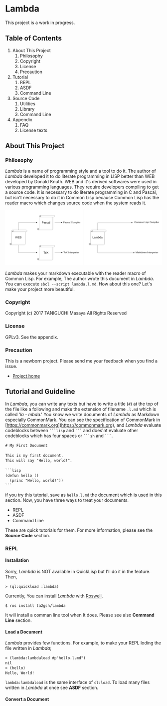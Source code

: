 # Lambda
This project is a work in progress.

## Table of Contents

1. About This Project
    1. Philosophy
    2. Copyright
    3. License
    4. Precaution
2. Tutorial
    1. REPL
    2. ASDF
    3. Command Line
3. Source Code
    1. Utilities
    2. Library
    3. Command Line
4. Appendix
    1. FAQ
    2. License texts

## About This Project

### Philosophy

*Lambda* is a name of programming style and a tool to do it.
The author of *Lambda* developed it to do literate programming in LISP better than WEB developed by Donald Knuth.
WEB and it's derived softwares were used in various programming languages.
They require developers compiling to get a source code.
It is necessary to do literate programming in C and Pascal, but isn't necessary to do it in Common Lisp because Common Lisp has the reader macro which changes source code when the system reads it.

<div style="display:float;">
  <img src="img/web.png" width="250px"/>
  <img src="img/lambda.png" width="250px"/>
</div>

*Lambda* makes your markdown executable with the reader macro of Common Lisp.
For example, The author wrote this document in *Lambda*.
You can execute `sbcl --script lambda.l.md`. How about this one? Let's make your project more beautiful.
### Copyright

Copyright (c) 2017 TANIGUCHI Masaya All Rights Reserved

### License

GPLv3. See the appendix.

### Precaution

This is a newborn project.
Please send me your feedback when you find a issue.

- [Project home](https://github.com/ta2gch/lambda)

## Tutorial and Guideline

In *Lambda*, you can write any texts but have to write a title (`#`) at the top of the file like a following and make the extension of filename `.l.md` which is called '_la - mbda_.' You know we write documents of *Lambda* as Markdown especially CommonMark. You can see the specification of CommonMark in [https://commonmark.org](https://commonmark.org), and *Lambda* evaluate codeblocks between  ` ```lisp ` and ` ``` ` and does'nt evaluate other codeblocks which has four spaces or ` ```sh ` and ` ``` `.

    # My First Document

    This is my first document.
    This will say "Hello, world!".

    ```lisp
    (defun hello ()
      (princ "Hello, world!"))
    ```
if you try this tutorial, save as `hello.l.md` the document which is used in this section.
Now, you have three ways to treat your documents.

- REPL
- ASDF
- Command Line

These are quick tutorials for them. For more information, please see the **Source Code** section.

### REPL

#### Installation

Sorry, *Lambda* is NOT available in QuickLisp but I'll do it in the feature. Then,

    > (ql:quickload :lambda)

Currently, You can install *Lambda* with [Roswell](https://github.com/roswell/roswell).

    $ ros install ta2gch/lambda

It will install a comman line tool when It does.
Please see also **Command Line** section.

#### Load a Document

*Lambda* provides few functions. For example, to make your REPL loding the file written in *Lambda*;

    > (lambda:lambdaload #p"hello.l.md")
    nil
    > (hello)
    Hello, World!

`lambda:lambdaload` is the same interface of `cl:load`.
To load many files written in *Lambda* at once see **ASDF** section.

#### Convert a Document
